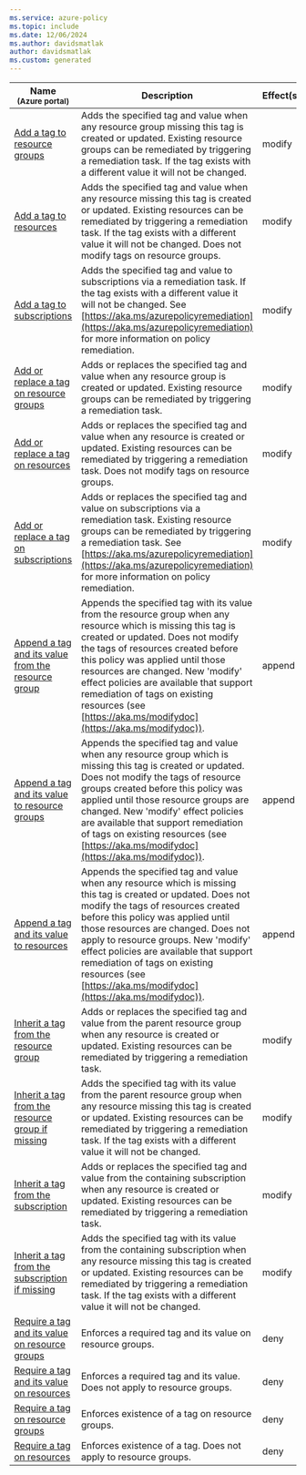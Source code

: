 ```yaml
---
ms.service: azure-policy
ms.topic: include
ms.date: 12/06/2024
ms.author: davidsmatlak
author: davidsmatlak
ms.custom: generated
---
```


|Name<br /><sub>(Azure portal)</sub> |Description |Effect(s) |Version<br /><sub>(GitHub)</sub> |
|---|---|---|---|
|[Add a tag to resource groups](https://portal.azure.com/#blade/Microsoft_Azure_Policy/PolicyDetailBlade/definitionId/%2Fproviders%2FMicrosoft.Authorization%2FpolicyDefinitions%2F726aca4c-86e9-4b04-b0c5-073027359532) |Adds the specified tag and value when any resource group missing this tag is created or updated. Existing resource groups can be remediated by triggering a remediation task. If the tag exists with a different value it will not be changed. |modify |[1.0.0](https://github.com/Azure/azure-policy/blob/master/built-in-policies/policyDefinitions/Tags/AddTag_ResourceGroup_Modify.json) |
|[Add a tag to resources](https://portal.azure.com/#blade/Microsoft_Azure_Policy/PolicyDetailBlade/definitionId/%2Fproviders%2FMicrosoft.Authorization%2FpolicyDefinitions%2F4f9dc7db-30c1-420c-b61a-e1d640128d26) |Adds the specified tag and value when any resource missing this tag is created or updated. Existing resources can be remediated by triggering a remediation task. If the tag exists with a different value it will not be changed. Does not modify tags on resource groups. |modify |[1.0.0](https://github.com/Azure/azure-policy/blob/master/built-in-policies/policyDefinitions/Tags/AddTag_Modify.json) |
|[Add a tag to subscriptions](https://portal.azure.com/#blade/Microsoft_Azure_Policy/PolicyDetailBlade/definitionId/%2Fproviders%2FMicrosoft.Authorization%2FpolicyDefinitions%2F96d9a89c-0d67-41fc-899d-2b9599f76a24) |Adds the specified tag and value to subscriptions via a remediation task. If the tag exists with a different value it will not be changed. See [https://aka.ms/azurepolicyremediation](https://aka.ms/azurepolicyremediation) for more information on policy remediation. |modify |[1.0.0](https://github.com/Azure/azure-policy/blob/master/built-in-policies/policyDefinitions/Tags/AddTag_Subscription_Modify.json) |
|[Add or replace a tag on resource groups](https://portal.azure.com/#blade/Microsoft_Azure_Policy/PolicyDetailBlade/definitionId/%2Fproviders%2FMicrosoft.Authorization%2FpolicyDefinitions%2Fd157c373-a6c4-483d-aaad-570756956268) |Adds or replaces the specified tag and value when any resource group is created or updated. Existing resource groups can be remediated by triggering a remediation task. |modify |[1.0.0](https://github.com/Azure/azure-policy/blob/master/built-in-policies/policyDefinitions/Tags/AddOrReplaceTag_ResourceGroup_Modify.json) |
|[Add or replace a tag on resources](https://portal.azure.com/#blade/Microsoft_Azure_Policy/PolicyDetailBlade/definitionId/%2Fproviders%2FMicrosoft.Authorization%2FpolicyDefinitions%2F5ffd78d9-436d-4b41-a421-5baa819e3008) |Adds or replaces the specified tag and value when any resource is created or updated. Existing resources can be remediated by triggering a remediation task. Does not modify tags on resource groups. |modify |[1.0.0](https://github.com/Azure/azure-policy/blob/master/built-in-policies/policyDefinitions/Tags/AddOrReplaceTag_Modify.json) |
|[Add or replace a tag on subscriptions](https://portal.azure.com/#blade/Microsoft_Azure_Policy/PolicyDetailBlade/definitionId/%2Fproviders%2FMicrosoft.Authorization%2FpolicyDefinitions%2F61a4d60b-7326-440e-8051-9f94394d4dd1) |Adds or replaces the specified tag and value on subscriptions via a remediation task. Existing resource groups can be remediated by triggering a remediation task. See [https://aka.ms/azurepolicyremediation](https://aka.ms/azurepolicyremediation) for more information on policy remediation. |modify |[1.0.0](https://github.com/Azure/azure-policy/blob/master/built-in-policies/policyDefinitions/Tags/AddOrReplaceTag_Subscription_Modify.json) |
|[Append a tag and its value from the resource group](https://portal.azure.com/#blade/Microsoft_Azure_Policy/PolicyDetailBlade/definitionId/%2Fproviders%2FMicrosoft.Authorization%2FpolicyDefinitions%2F9ea02ca2-71db-412d-8b00-7c7ca9fcd32d) |Appends the specified tag with its value from the resource group when any resource which is missing this tag is created or updated. Does not modify the tags of resources created before this policy was applied until those resources are changed. New 'modify' effect policies are available that support remediation of tags on existing resources (see [https://aka.ms/modifydoc](https://aka.ms/modifydoc)). |append |[1.0.0](https://github.com/Azure/azure-policy/blob/master/built-in-policies/policyDefinitions/Tags/InheritTag_Append.json) |
|[Append a tag and its value to resource groups](https://portal.azure.com/#blade/Microsoft_Azure_Policy/PolicyDetailBlade/definitionId/%2Fproviders%2FMicrosoft.Authorization%2FpolicyDefinitions%2F49c88fc8-6fd1-46fd-a676-f12d1d3a4c71) |Appends the specified tag and value when any resource group which is missing this tag is created or updated. Does not modify the tags of resource groups created before this policy was applied until those resource groups are changed. New 'modify' effect policies are available that support remediation of tags on existing resources (see [https://aka.ms/modifydoc](https://aka.ms/modifydoc)). |append |[1.0.0](https://github.com/Azure/azure-policy/blob/master/built-in-policies/policyDefinitions/Tags/ResourceGroupApplyTag_Append.json) |
|[Append a tag and its value to resources](https://portal.azure.com/#blade/Microsoft_Azure_Policy/PolicyDetailBlade/definitionId/%2Fproviders%2FMicrosoft.Authorization%2FpolicyDefinitions%2F2a0e14a6-b0a6-4fab-991a-187a4f81c498) |Appends the specified tag and value when any resource which is missing this tag is created or updated. Does not modify the tags of resources created before this policy was applied until those resources are changed. Does not apply to resource groups. New 'modify' effect policies are available that support remediation of tags on existing resources (see [https://aka.ms/modifydoc](https://aka.ms/modifydoc)). |append |[1.0.1](https://github.com/Azure/azure-policy/blob/master/built-in-policies/policyDefinitions/Tags/ApplyTag_Append.json) |
|[Inherit a tag from the resource group](https://portal.azure.com/#blade/Microsoft_Azure_Policy/PolicyDetailBlade/definitionId/%2Fproviders%2FMicrosoft.Authorization%2FpolicyDefinitions%2Fcd3aa116-8754-49c9-a813-ad46512ece54) |Adds or replaces the specified tag and value from the parent resource group when any resource is created or updated. Existing resources can be remediated by triggering a remediation task. |modify |[1.0.0](https://github.com/Azure/azure-policy/blob/master/built-in-policies/policyDefinitions/Tags/InheritTag_AddOrReplace_Modify.json) |
|[Inherit a tag from the resource group if missing](https://portal.azure.com/#blade/Microsoft_Azure_Policy/PolicyDetailBlade/definitionId/%2Fproviders%2FMicrosoft.Authorization%2FpolicyDefinitions%2Fea3f2387-9b95-492a-a190-fcdc54f7b070) |Adds the specified tag with its value from the parent resource group when any resource missing this tag is created or updated. Existing resources can be remediated by triggering a remediation task. If the tag exists with a different value it will not be changed. |modify |[1.0.0](https://github.com/Azure/azure-policy/blob/master/built-in-policies/policyDefinitions/Tags/InheritTag_Add_Modify.json) |
|[Inherit a tag from the subscription](https://portal.azure.com/#blade/Microsoft_Azure_Policy/PolicyDetailBlade/definitionId/%2Fproviders%2FMicrosoft.Authorization%2FpolicyDefinitions%2Fb27a0cbd-a167-4dfa-ae64-4337be671140) |Adds or replaces the specified tag and value from the containing subscription when any resource is created or updated. Existing resources can be remediated by triggering a remediation task. |modify |[1.0.0](https://github.com/Azure/azure-policy/blob/master/built-in-policies/policyDefinitions/Tags/InheritTag_AddOrReplace_FromSubscription.json) |
|[Inherit a tag from the subscription if missing](https://portal.azure.com/#blade/Microsoft_Azure_Policy/PolicyDetailBlade/definitionId/%2Fproviders%2FMicrosoft.Authorization%2FpolicyDefinitions%2F40df99da-1232-49b1-a39a-6da8d878f469) |Adds the specified tag with its value from the containing subscription when any resource missing this tag is created or updated. Existing resources can be remediated by triggering a remediation task. If the tag exists with a different value it will not be changed. |modify |[1.0.0](https://github.com/Azure/azure-policy/blob/master/built-in-policies/policyDefinitions/Tags/InheritTag_Add_FromSubscription.json) |
|[Require a tag and its value on resource groups](https://portal.azure.com/#blade/Microsoft_Azure_Policy/PolicyDetailBlade/definitionId/%2Fproviders%2FMicrosoft.Authorization%2FpolicyDefinitions%2F8ce3da23-7156-49e4-b145-24f95f9dcb46) |Enforces a required tag and its value on resource groups. |deny |[1.0.0](https://github.com/Azure/azure-policy/blob/master/built-in-policies/policyDefinitions/Tags/ResourceGroupRequireTagAndValue_Deny.json) |
|[Require a tag and its value on resources](https://portal.azure.com/#blade/Microsoft_Azure_Policy/PolicyDetailBlade/definitionId/%2Fproviders%2FMicrosoft.Authorization%2FpolicyDefinitions%2F1e30110a-5ceb-460c-a204-c1c3969c6d62) |Enforces a required tag and its value. Does not apply to resource groups. |deny |[1.0.1](https://github.com/Azure/azure-policy/blob/master/built-in-policies/policyDefinitions/Tags/RequireTagAndValue_Deny.json) |
|[Require a tag on resource groups](https://portal.azure.com/#blade/Microsoft_Azure_Policy/PolicyDetailBlade/definitionId/%2Fproviders%2FMicrosoft.Authorization%2FpolicyDefinitions%2F96670d01-0a4d-4649-9c89-2d3abc0a5025) |Enforces existence of a tag on resource groups. |deny |[1.0.0](https://github.com/Azure/azure-policy/blob/master/built-in-policies/policyDefinitions/Tags/ResourceGroupRequireTag_Deny.json) |
|[Require a tag on resources](https://portal.azure.com/#blade/Microsoft_Azure_Policy/PolicyDetailBlade/definitionId/%2Fproviders%2FMicrosoft.Authorization%2FpolicyDefinitions%2F871b6d14-10aa-478d-b590-94f262ecfa99) |Enforces existence of a tag. Does not apply to resource groups. |deny |[1.0.1](https://github.com/Azure/azure-policy/blob/master/built-in-policies/policyDefinitions/Tags/RequireTag_Deny.json) |
